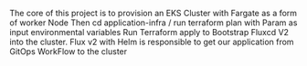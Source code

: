 
The core of this project is to provision an EKS Cluster with Fargate as a form of worker Node
Then cd application-infra / run terraform plan with Param as input environmental variables 
Run Terraform apply to Bootstrap Fluxcd V2 into the cluster. 
Flux v2 with Helm is responsible to get our application from GitOps WorkFlow to the cluster 
